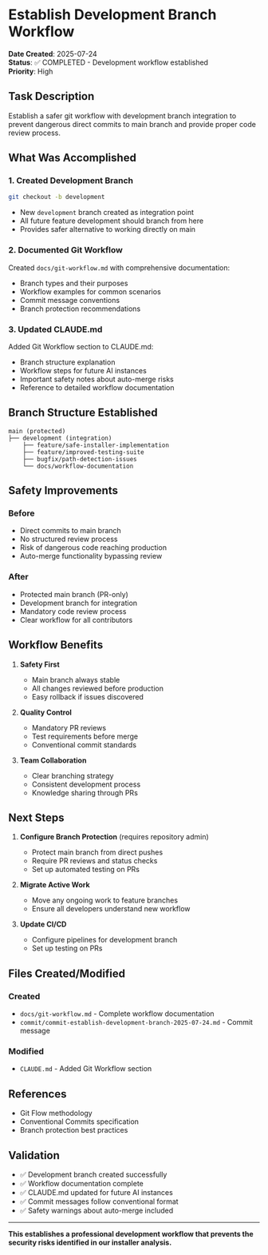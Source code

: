 # Establish Development Branch Workflow

**Date Created**: 2025-07-24  
**Status**: ✅ COMPLETED - Development workflow established  
**Priority**: High  

## Task Description

Establish a safer git workflow with development branch integration to prevent dangerous direct commits to main branch and provide proper code review process.

## What Was Accomplished

### 1. Created Development Branch
```bash
git checkout -b development
```
- New `development` branch created as integration point
- All future feature development should branch from here
- Provides safer alternative to working directly on main

### 2. Documented Git Workflow
Created `docs/git-workflow.md` with comprehensive documentation:
- Branch types and their purposes
- Workflow examples for common scenarios
- Commit message conventions
- Branch protection recommendations

### 3. Updated CLAUDE.md
Added Git Workflow section to CLAUDE.md:
- Branch structure explanation
- Workflow steps for future AI instances
- Important safety notes about auto-merge risks
- Reference to detailed workflow documentation

## Branch Structure Established

```
main (protected)
├── development (integration)
    ├── feature/safe-installer-implementation
    ├── feature/improved-testing-suite
    ├── bugfix/path-detection-issues
    └── docs/workflow-documentation
```

## Safety Improvements

### Before
- Direct commits to main branch
- No structured review process
- Risk of dangerous code reaching production
- Auto-merge functionality bypassing review

### After
- Protected main branch (PR-only)
- Development branch for integration
- Mandatory code review process
- Clear workflow for all contributors

## Workflow Benefits

1. **Safety First**
   - Main branch always stable
   - All changes reviewed before production
   - Easy rollback if issues discovered

2. **Quality Control**
   - Mandatory PR reviews
   - Test requirements before merge
   - Conventional commit standards

3. **Team Collaboration**
   - Clear branching strategy
   - Consistent development process
   - Knowledge sharing through PRs

## Next Steps

1. **Configure Branch Protection** (requires repository admin)
   - Protect main branch from direct pushes
   - Require PR reviews and status checks
   - Set up automated testing on PRs

2. **Migrate Active Work**
   - Move any ongoing work to feature branches
   - Ensure all developers understand new workflow

3. **Update CI/CD**
   - Configure pipelines for development branch
   - Set up testing on PRs

## Files Created/Modified

### Created
- `docs/git-workflow.md` - Complete workflow documentation
- `commit/commit-establish-development-branch-2025-07-24.md` - Commit message

### Modified
- `CLAUDE.md` - Added Git Workflow section

## References

- Git Flow methodology
- Conventional Commits specification
- Branch protection best practices

## Validation

- ✅ Development branch created successfully
- ✅ Workflow documentation complete
- ✅ CLAUDE.md updated for future AI instances
- ✅ Commit messages follow conventional format
- ✅ Safety warnings about auto-merge included

---

**This establishes a professional development workflow that prevents the security risks identified in our installer analysis.**